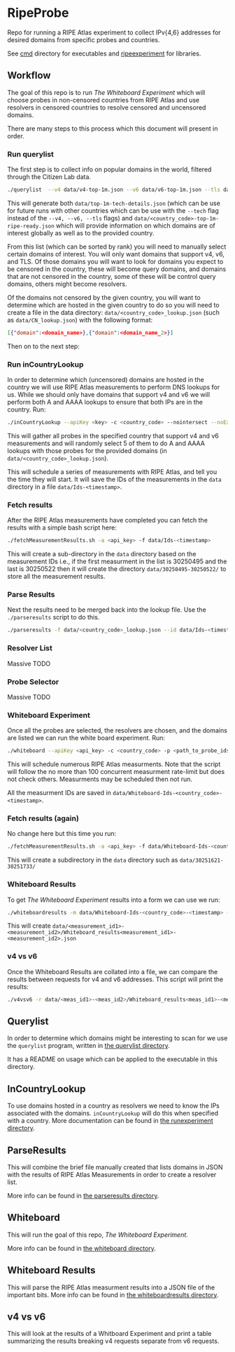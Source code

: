 # RipeProbe
Repo for running a RIPE Atlas experiment to collect IPv{4,6} addresses for
desired domains from specific probes and countries.

See [cmd](cmd/) directory for executables and [ripeexperiment](ripeexperiment)
for libraries.

## Workflow

The goal of this repo is to run *The Whiteboard Experiment* which will choose
probes in non-censored countries from RIPE Atlas and use resolvers in censored
countries to resolve censored and uncensored domains.

There are many steps to this process which this document will present in order.

### Run querylist

The first step is to collect info on popular domains in the world, filtered through the Citizen Lab data.

```bash
./querylist  --v4 data/v4-top-1m.json --v6 data/v6-top-1m.json --tls data/tls-top-1m.json/ --cit-lab-global data/global.csv --cit-lab-country data/<country_code>.csv -c <country_code>
```

This will generate both `data/top-1m-tech-details.json` (which can be use for
future runs with other countries which can be use with the `--tech` flag instead
of the `--v4, --v6, --tls` flags) and
`data/<country_code>-top-1m-ripe-ready.json` which will provide information on
which domains are of interest globally as well as to the provided country.

From this list (which can be sorted by rank) you will need to manually select
certain domains of interest. You will only want domains that support v4, v6, and
TLS. Of those domains you will want to look for domains you expect to be
censored in the country, these will become query domains, and domains that are
not censored in the country, some of these will be control query domains, others
might become resolvers. 

Of the domains not censored by the given country, you will want to determine
which are hosted in the given country to do so you will need to create a file in
the data directory: `data/<country_code>_lookup.json` (such as
`data/CN_lookup.json`) with the following format:

```json
[{"domain":<domain_name>},{"domain":<domain_name_2>}]
```

Then on to the next step:

### Run inCountryLookup

In order to determine which (uncensored) domains are hosted in the country we
will use RIPE Atlas measurements to perform DNS lookups for us. While we should
only have domains that support v4 and v6 we will perform both A and AAAA lookups
to ensure that both IPs are in the country. Run:

```bash
./inCountryLookup --apiKey <key> -c <country_code> --nointersect --noExtraDomains --nolookup
```

This will gather all probes in the specified country that support v4 and v6
measurements and will randomly select 5 of them to do A and AAAA lookups with
those probes for the provided domains (in `data/<country_code>_lookup.json`).

This will schedule a series of measurements with RIPE Atlas, and tell you the
time they will start. It will save the IDs of the measurements in the `data`
directory in a file `data/Ids-<timestamp>`. 

### Fetch results

After the RIPE Atlas measurements have completed you can fetch the results with
a simple bash script here:

```bash
./fetchMeasurementResults.sh -a <api_key> -f data/Ids-<timestamp>
```

This will create a sub-directory in the `data` directory based on the
measurement IDs i.e., if the first measurment in the list is 30250495 and the
last is 30250522 then it will create the directory `data/30250495-30250522/` to
store all the measurement results.

### Parse Results

Next the results need to be merged back into the lookup file. Use the
`./parseresults` script to do this.

```bash
./parseresults -f data/<country_code>_lookup.json --id data/Ids-<timestamp>
```

### Resolver List

Massive TODO

### Probe Selector

Massive TODO

### Whiteboard Experiment

Once all the probes are selected, the resolvers are chosen, and the domains are
listed we can run the white board experiment. Run:

```bash
./whiteboard --apiKey <api_key> -c <country_code> -p <path_to_probe_ids> -r <path_to_resolvers_file> -q <path_to_query_domains>
```

This will schedule numerous RIPE Atlas measurments. Note that the script will
follow the no more than 100 concurrent measurment rate-limit but does not check
others. Measurments may be scheduled then not run.

All the measurment IDs are saved in
`data/Whiteboard-Ids-<country_code>-<timestamp>`.

### Fetch results (again)

No change here but this time you run:

```bash
./fetchMeasurementResults.sh -a <api_key> -f data/Whiteboard-Ids-<country_code>-<timestamp>
```

This will create a subdirectory in the `data` directory such as
`data/30251621-30251733/`

### Whiteboard Results

To get *The Whiteboard Experiment* results into a form we can use we run:

```bash
./whiteboardresults -m data/Whiteboard-Ids-<country_code>-<timestamp> -r data/<country_code>_resolver_ips.dat
```

This will create
`data/<measurement_id1>-<measurement_id2>/Whiteboard_results<measurement_id1>-<measurement_id2>.json`

### v4 vs v6

Once the Whiteboard Results are collated into a file, we can compare the results between requests for v4 and v6 addresses. This script will print the results:

```bash
./v4vsv6 -r data/<meas_id1>-<meas_id2>/Whiteboard_results<meas_id1>-<meas_id2>.json -u "<string of comma separated domains to considered 'unblocked'>"
```

## Querylist

In order to determine which domains might be interesting to scan for we use
the `querylist` program, written in [the querylist directory](cmd/querylist).

It has a README on usage which can be applied to the executable in this
directory.

## InCountryLookup

To use domains hosted in a country as resolvers we need to know the IPs
associated with the domains. `inCountryLookup` will do this when specified with
a country. More documentation can be found in [the runexperiment
directory](cmd/runexperiment).

## ParseResults

This will combine the brief file manually created that lists domains in JSON
with the results of RIPE Atlas Measurements in order to create a resolver list.

More info can be found in [the parseresults directory](cmd/parseresults).

## Whiteboard

This will run the goal of this repo, *The Whiteboard Experiment*. 

More info can be found in [the whiteboard directory](cmd/whiteboard).

## Whiteboard Results

This will parse the RIPE Atlas measurment results into a JSON file of the
important bits. More info can be found in [the whiteboardresults
directory](cmd/whiteboardresults).

## v4 vs v6

This will look at the results of a Whitboard Experiment and print a table
summarizing the results breaking v4 requests separate from v6 requests.